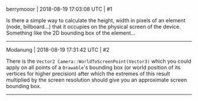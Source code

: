 berrymooor | 2018-08-19 17:03:08 UTC | #1

Is there a simple way to calculate the height, width in pixels of an element (node, billboard...) that it occupies on the physical screen of the device. Something like the 2D bounding box of the element...

-------------------------

Modanung | 2018-08-19 17:31:42 UTC | #2

There is the `Vector2 Camera::WorldToScreenPoint(Vector3)` which you could apply on all points of a `Drawable`'s bounding box (or world position of its vertices for higher precision) after which the extremes of this result multiplied by the screen resolution should give you an approximate screen bounding box.

-------------------------

